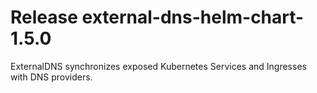 # Release external-dns-helm-chart-1.5.0
ExternalDNS synchronizes exposed Kubernetes Services and Ingresses with DNS providers.